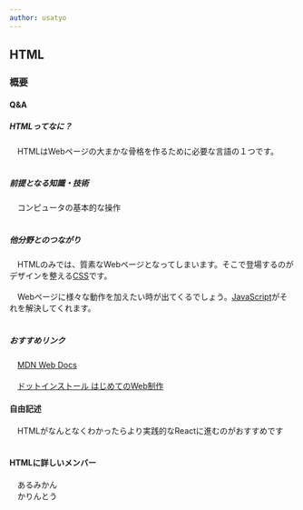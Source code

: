 ```yaml
---
author: usatyo
---
```

## HTML
### 概要
#### Q&A
##### HTMLってなに？
　HTMLはWebページの大まかな骨格を作るために必要な言語の１つです。<br><br>

##### 前提となる知識・技術
　コンピュータの基本的な操作<br><br>

##### 他分野とのつながり
　HTMLのみでは、質素なWebページとなってしまいます。そこで登場するのがデザインを整える[CSS](https://al-mikan.github.io/HUIT_roadmap/frontend/css)です。<br><br>
　Webページに様々な動作を加えたい時が出てくるでしょう。[JavaScript](https://al-mikan.github.io/HUIT_roadmap/frontend/js)がそれを解決してくれます。<br><br>

##### おすすめリンク
　[MDN Web Docs](https://developer.mozilla.org/ja/docs/Web/HTML)<br><br>
　[ドットインストール はじめてのWeb制作](https://dotinstall.com/lessons/basic_website)

#### 自由記述
　HTMLがなんとなくわかったらより実践的なReactに進むのがおすすめです<br><br>



#### HTMLに詳しいメンバー
　あるみかん<br>
　かりんとう<br>
